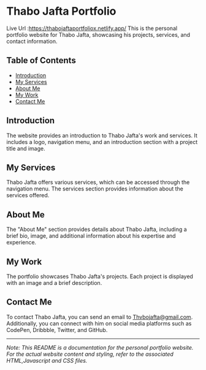 # Thabo Jafta Portfolio
Live Url :https://thabojaftaportfoliox.netlify.app/
This is the personal portfolio website for Thabo Jafta, showcasing his projects, services, and contact information.

## Table of Contents

- [Introduction](#introduction)
- [My Services](#my-services)
- [About Me](#about-me)
- [My Work](#my-work)
- [Contact Me](#contact-me)

## Introduction

The website provides an introduction to Thabo Jafta's work and services. It includes a logo, navigation menu, and an introduction section with a project title and image.

## My Services

Thabo Jafta offers various services, which can be accessed through the navigation menu. The services section provides information about the services offered.

## About Me

The "About Me" section provides details about Thabo Jafta, including a brief bio, image, and additional information about his expertise and experience.

## My Work

The portfolio showcases Thabo Jafta's projects. Each project is displayed with an image and a brief description.

## Contact Me

To contact Thabo Jafta, you can send an email to [Thvbojafta@gmail.com](mailto:Thvbojafta@gmail.com). Additionally, you can connect with him on social media platforms such as CodePen, Dribbble, Twitter, and GitHub.

---
*Note: This README is a documentation for the personal portfolio website. For the actual website content and styling, refer to the associated HTML,Javascript and CSS files.*

